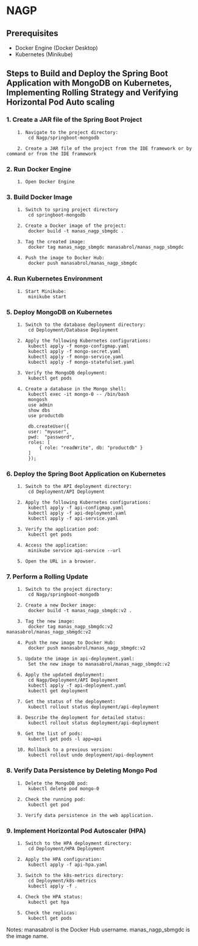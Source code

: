 # NAGP

## Prerequisites
- Docker Engine (Docker Desktop)
- Kubernetes (Minikube)

## Steps to Build and Deploy the Spring Boot Application with MongoDB on Kubernetes, Implementing Rolling Strategy and Verifying Horizontal Pod Auto scaling

### 1. Create a JAR file of the Spring Boot Project
		1. Navigate to the project directory:
			cd Nagp/springboot-mongodb
   
		2. Create a JAR file of the project from the IDE framework or by command or from the IDE framework
			
### 2. Run Docker Engine
		1. Open Docker Engine

### 3. Build Docker Image

		1. Switch to spring project directory
			cd springboot-mongodb

		2. Create a Docker image of the project:
			docker build -t manas_nagp_sbmgdc .
		
		3. Tag the created image:
			docker tag manas_nagp_sbmgdc manasabrol/manas_nagp_sbmgdc

		4. Push the image to Docker Hub:
			docker push manasabrol/manas_nagp_sbmgdc

### 4. Run Kubernetes Environment

		1. Start Minikube:
			minikube start

### 5. Deploy MongoDB on Kubernetes
		
		1. Switch to the database deployment directory:
			cd Deployment/Database Deployment

		2. Apply the following Kubernetes configurations:
			kubectl apply -f mongo-configmap.yaml
			kubectl apply -f mongo-secret.yaml
			kubectl apply -f mongo-service.yaml
			kubectl apply -f mongo-statefulset.yaml
		
		3. Verify the MongoDB deployment:
			kubectl get pods

		4. Create a database in the Mongo shell:
			kubectl exec -it mongo-0 -- /bin/bash
			mongosh
			use admin
			show dbs
			use productdb
			
			db.createUser({
			user: "myuser",
			pwd:  "password",
			roles: [
				{ role: "readWrite", db: "productdb" }
			]
			});

### 6. Deploy the Spring Boot Application on Kubernetes
	
		1. Switch to the API deployment directory:
			cd Deployment/API Deployment

		2. Apply the following Kubernetes configurations:
			kubectl apply -f api-configmap.yaml
			kubectl apply -f api-deployment.yaml
			kubectl apply -f api-service.yaml

		3. Verify the application pod:
			kubectl get pods

		4. Access the application:
			minikube service api-service --url

		5. Open the URL in a browser.
		
### 7. Perform a Rolling Update
	
		1. Switch to the project directory:
			cd Nagp/springboot-mongodb

		2. Create a new Docker image:
			docker build -t manas_nagp_sbmgdc:v2 .

		3. Tag the new image:
			docker tag manas_nagp_sbmgdc:v2 manasabrol/manas_nagp_sbmgdc:v2

		4. Push the new image to Docker Hub:
			docker push manasabrol/manas_nagp_sbmgdc:v2
			
		5. Update the image in api-deployment.yaml:
			Set the new image to manasabrol/manas_nagp_sbmgdc:v2
			
		6. Apply the updated deployment:
			cd Nagp/Deployment/API Deployment
			kubectl apply -f api-deployment.yaml
			kubectl get deployment

		7. Get the status of the deployment:
			kubectl rollout status deployment/api-deployment
		
		8. Describe the deployment for detailed status:
			kubectl rollout status deployment/api-deployment

		9. Get the list of pods:
			kubectl get pods -l app=api
		
		10. Rollback to a previous version:
			kubectl rollout undo deployment/api-deployment

### 8. Verify Data Persistence by Deleting Mongo Pod

		1. Delete the MongoDB pod:
			kubectl delete pod mongo-0

		2. Check the running pod:
			kubectl get pod

		3. Verify data persistence in the web application.
		
### 9. Implement Horizontal Pod Autoscaler (HPA)

		1. Switch to the HPA deployment directory:
			cd Deployment/HPA Deployment

		2. Apply the HPA configuration:
			kubectl apply -f api-hpa.yaml

		3. Switch to the k8s-metrics directory:
			cd Deployment/k8s-metrics
			kubectl apply -f .

		4. Check the HPA status:
			kubectl get hpa

		5. Check the replicas:
			kubectl get pods


Notes:
manasabrol is the Docker Hub username.
manas_nagp_sbmgdc is the image name.
